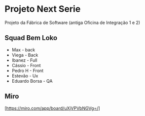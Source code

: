 # Projeto Next Serie

Projeto da Fábrica de Software (antiga Oficina de Integração 1 e 2)

## Squad Bem Loko

* Max - back
* Viega - Back
* Ibanez - Full
* Cássio - Front 
* Pedro H - Front
* Estevão - Ux
* Eduardo Borsa - QA

## Miro

[https://miro.com/app/board/uXjVPVbNGVg=/]

